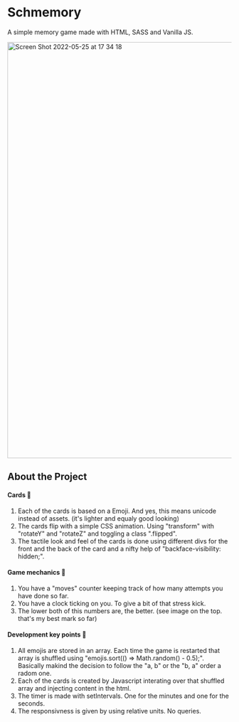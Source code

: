 # Schmemory
A simple memory game made with HTML, SASS and Vanilla JS.

<img width="936" alt="Screen Shot 2022-05-25 at 17 34 18" src="https://user-images.githubusercontent.com/85259118/170306474-3f48cb85-5de6-442e-9f6e-7d145cf0a5ae.png">

## About the Project

#### Cards 🥝
1. Each of the cards is based on a Emoji. And yes, this means unicode instead of assets. (it's lighter and equaly good looking)
2. The cards flip with a simple CSS animation. Using "transform" with "rotateY" and "rotateZ" and toggling a class ".flipped".
3. The tactile look and feel of the cards is done using different divs for the front and the back of the card and a nifty help of "backface-visibility: hidden;".

#### Game mechanics 🍓
1. You have a "moves" counter keeping track of how many attempts you have done so far.
2. You have a clock ticking on you. To give a bit of that stress kick.
3. The lower both of this numbers are, the better. (see image on the top. that's my best mark so far)

#### Development key points 🍋
1. All emojis are stored in an array. Each time the game is restarted that array is shuffled using "emojis.sort(() => Math.random() - 0.5);". Basically makind the decision to follow the "a, b" or the "b, a" order a radom one.
2. Each of the cards is created by Javascript interating over that shuffled array and injecting content in the html.
3. The timer is made with setIntervals. One for the minutes and one for the seconds.
4. The responsivness is given by using relative units. No queries.

